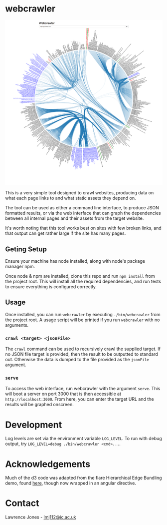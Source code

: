 # webcrawler

![Web Output, Dependency Graph](/src/web/public/web_screen.png "Screenshot of Web Interface")

This is a very simple tool designed to crawl websites, producing data on what each page links to and
what static assets they depend on.

The tool can be used as either a command line interface, to produce JSON formatted results, or via
the web interface that can graph the dependencies between all internal pages and their assets from
the target website.

It's worth noting that this tool works best on sites with few broken links, and that output can get
rather large if the site has many pages.

## Geting Setup

Ensure your machine has node installed, along with node's package manager npm.

Once node & npm are installed, clone this repo and run `npm install` from the project root. This will
install all the required dependencies, and run tests to ensure everything is configured correctly.

## Usage

Once installed, you can run `webcrawler` by executing `./bin/webcrawler` from the project root. A usage
script will be printed if you run `webcrawler` with no arguments.

### `crawl <target> <jsonFile>`

The `crawl` command can be used to recursively crawl the supplied target. If no JSON file target
is provided, then the result to be outputted to standard out. Otherwise the data is dumped to the
file provided as the `jsonFile` argument.

### `serve`

To access the web interface, run webcrawler with the argument `serve`. This will boot a server on
port 3000 that is then accessible at `http://localhost:3000`. From here, you can enter the target
URL and the results will be graphed onscreen.

# Development

Log levels are set via the environment variable `LOG_LEVEL`. To run with debug output, try
`LOG_LEVEL=debug ./bin/webcrawler <cmd>...`.

# Acknowledgements

Much of the d3 code was adapted from the flare Hierarchical Edge Bundling demo, found
[here](http://bl.ocks.org/mbostock/7607999), though now wrapped in an angular directive.

# Contact

Lawrence Jones - lmj112@ic.ac.uk
